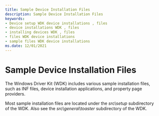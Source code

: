 ```yaml
---
title: Sample Device Installation Files
description: Sample Device Installation Files
keywords:
- Device setup WDK device installations , files
- device installations WDK , files
- installing devices WDK , files
- files WDK device installations
- sample files WDK device installations
ms.date: 12/01/2021
---
```


# Sample Device Installation Files

The Windows Driver Kit (WDK) includes various sample installation files, such as INF files, device installation applications, and property page providers.

Most sample installation files are located under the *src\\setup* subdirectory of the WDK. Also see the *src\\general\\toaster* subdirectory of the WDK.

 

 





